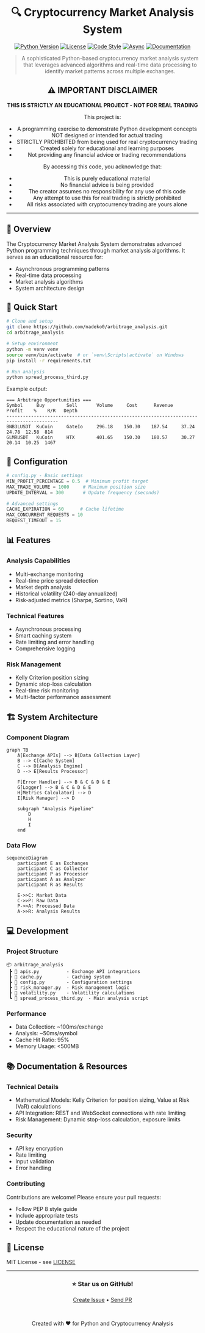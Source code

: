<div align="center">

# 🔍 Cryptocurrency Market Analysis System

[![Python Version](https://img.shields.io/badge/python-3.7+-blue.svg)](https://www.python.org)
[![License](https://img.shields.io/badge/license-MIT-green.svg)](LICENSE)
[![Code Style](https://img.shields.io/badge/code%20style-PEP8-orange.svg)](https://www.python.org/dev/peps/pep-0008/)
[![Async](https://img.shields.io/badge/async-aiohttp-blue.svg)](https://docs.aiohttp.org/)
[![Documentation](https://img.shields.io/badge/docs-comprehensive-brightgreen.svg)](README.md)

> A sophisticated Python-based cryptocurrency market analysis system that leverages advanced algorithms and real-time data processing to identify market patterns across multiple exchanges.

## ⚠️ IMPORTANT DISCLAIMER

**THIS IS STRICTLY AN EDUCATIONAL PROJECT - NOT FOR REAL TRADING**

This project is:
- A programming exercise to demonstrate Python development concepts
- NOT designed or intended for actual trading
- STRICTLY PROHIBITED from being used for real cryptocurrency trading
- Created solely for educational and learning purposes
- Not providing any financial advice or trading recommendations

By accessing this code, you acknowledge that:
- This is purely educational material
- No financial advice is being provided
- The creator assumes no responsibility for any use of this code
- Any attempt to use this for real trading is strictly prohibited
- All risks associated with cryptocurrency trading are yours alone

</div>

---

## 🎯 Overview

The Cryptocurrency Market Analysis System demonstrates advanced Python programming techniques through market analysis algorithms. It serves as an educational resource for:
- Asynchronous programming patterns
- Real-time data processing
- Market analysis algorithms
- System architecture design

## 🚀 Quick Start

```bash
# Clone and setup
git clone https://github.com/nadeko0/arbitrage_analysis.git
cd arbitrage_analysis

# Setup environment
python -m venv venv
source venv/bin/activate  # or `venv\Scripts\activate` on Windows
pip install -r requirements.txt

# Run analysis
python spread_process_third.py
```

Example output:
```
=== Arbitrage Opportunities ===
Symbol     Buy        Sell       Volume     Cost      Revenue    Profit    %    R/R   Depth
-----------------------------------------------------------------------------------------
BNB3LUSDT  KuCoin     GateIo     296.18    150.30    187.54     37.24    24.78  12.58  814
GLMRUSDT   KuCoin     HTX        401.65    150.30    180.57     30.27    20.14  10.25  1467
```

## 🔧 Configuration

```python
# config.py - Basic settings
MIN_PROFIT_PERCENTAGE = 0.5  # Minimum profit target
MAX_TRADE_VOLUME = 1000     # Maximum position size
UPDATE_INTERVAL = 300       # Update frequency (seconds)

# Advanced settings
CACHE_EXPIRATION = 60      # Cache lifetime
MAX_CONCURRENT_REQUESTS = 10
REQUEST_TIMEOUT = 15
```

## 📊 Features

### Analysis Capabilities
- Multi-exchange monitoring
- Real-time price spread detection
- Market depth analysis
- Historical volatility (240-day annualized)
- Risk-adjusted metrics (Sharpe, Sortino, VaR)

### Technical Features
- Asynchronous processing
- Smart caching system
- Rate limiting and error handling
- Comprehensive logging

### Risk Management
- Kelly Criterion position sizing
- Dynamic stop-loss calculation
- Real-time risk monitoring
- Multi-factor performance assessment

## 🏗️ System Architecture

### Component Diagram
```mermaid
graph TB
    A[Exchange APIs] --> B[Data Collection Layer]
    B --> C[Cache System]
    C --> D[Analysis Engine]
    D --> E[Results Processor]
    
    F[Error Handler] --> B & C & D & E
    G[Logger] --> B & C & D & E
    H[Metrics Calculator] --> D
    I[Risk Manager] --> D
    
    subgraph "Analysis Pipeline"
        D
        H
        I
    end
```

### Data Flow
```mermaid
sequenceDiagram
    participant E as Exchanges
    participant C as Collector
    participant P as Processor
    participant A as Analyzer
    participant R as Results
    
    E->>C: Market Data
    C->>P: Raw Data
    P->>A: Processed Data
    A->>R: Analysis Results
```

## 💻 Development

### Project Structure
```
📦 arbitrage_analysis
 ┣ 📜 apis.py          - Exchange API integrations
 ┣ 📜 cache.py         - Caching system
 ┣ 📜 config.py        - Configuration settings
 ┣ 📜 risk_manager.py  - Risk management logic
 ┣ 📜 volatility.py    - Volatility calculations
 ┗ 📜 spread_process_third.py  - Main analysis script
```

### Performance
- Data Collection: ~100ms/exchange
- Analysis: ~50ms/symbol
- Cache Hit Ratio: 95%
- Memory Usage: <500MB

## 📚 Documentation & Resources

### Technical Details
- Mathematical Models: Kelly Criterion for position sizing, Value at Risk (VaR) calculations
- API Integration: REST and WebSocket connections with rate limiting
- Risk Management: Dynamic stop-loss calculation, exposure limits

### Security
- API key encryption
- Rate limiting
- Input validation
- Error handling

### Contributing
Contributions are welcome! Please ensure your pull requests:
- Follow PEP 8 style guide
- Include appropriate tests
- Update documentation as needed
- Respect the educational nature of the project

## 📄 License

MIT License - see [LICENSE](LICENSE)

---

<div align="center">

### ⭐ Star us on GitHub!

[Create Issue](https://github.com/nadeko0/arbitrage_analysis/issues) • [Send PR](https://github.com/nadeko0/arbitrage_analysis/pulls)

<br>

Created with ❤️ for Python and Cryptocurrency Analysis

</div>